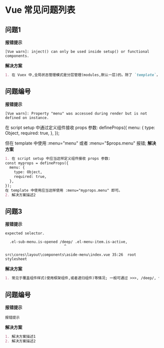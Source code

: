 # Vue 常见问题列表

## 问题1

**报错提示**

```nginx
[Vue warn]: inject() can only be used inside setup() or functional components.
```

**解决方案**

```markdown
1. 在 Vuex 中,全局状态管理模式是分层管理(modules,默认一层)的。除了 `template`，`script setup` 外，想获取全局状态管理的缓存数据,内部会使用到 inject 方法，从而导致该问题触发。所以不要在函数内部函数中使用 `store = useStore()` 或者 `useStore()`，这样就可以避免该问题触发。
```


## 问题编号

**报错提示**

```nginx
[Vue warn]: Property "menu" was accessed during render but is not defined on instance.
```

在 script setup 中通过定义组件接收 props 参数:
defineProps({
  menu: {
    type: Object,
    required: true,
  },
});

但在 template 中使用 :menu="menu" 或者 :menu="$props.menu" 报错;
**解决方案**

```markdown
1. 在 script setup 中应当这样定义组件接收 props 参数:
const myprops = defineProps({
  menu: {
    type: Object,
    required: true,
  },
});
在 template 中使用应当这样使用 :menu="myprops.menu" 即可。
2. 解决方案描述2
```



## 问题3

**报错提示**

```nginx
expected selector.
 
  .el-sub-menu.is-opened /deep/ .el-menu-item.is-active,
                           ^
 
src\cores\layout\components\aside-menu\index.vue 35:26  root stylesheet
```

**解决方案**

```markdown
1. 常见于覆盖组件样式(使用框架组件,或者递归组件)等情况; 一般可通过 >>>, /deep/, v::deep, :deep(selector) 等方法进行样式穿透解决此类问题; Vue3 中建议使用 v:deep(selector)。
```



## 问题编号

**报错提示**

```nginx
报错提示
```

**解决方案**

```markdown
1. 解决方案描述1
2. 解决方案描述2
```
